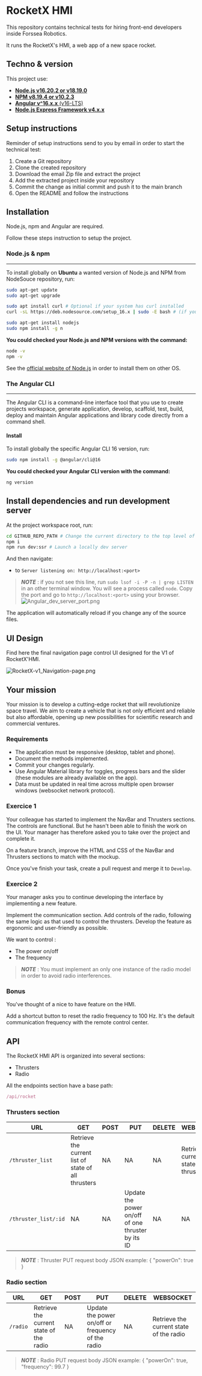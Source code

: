 # RocketX HMI

This repository contains technical tests for hiring front-end developers inside Forssea Robotics.

It runs the RocketX's HMI, a web app of a new space rocket.

## Techno & version

This project use:

- [**Node.js v16.20.2 or v18.19.0**](https://nodejs.org/en/about/previous-releases)
- [**NPM v8.19.4 or v10.2.3**](https://nodejs.org/en/about/previous-releases)
- [**Angular v^16.x.x** (v16-LTS)](https://angular.io/guide/releases#actively-supported-versions)
- [**Node.js Express Framework v4.x.x**](https://expressjs.com/en/4x/api.html)

## Setup instructions

Reminder of setup instructions send to you by email in order to start the technical test:

1. Create a Git repository
2. Clone the created repository
3. Download the email Zip file and extract the project
4. Add the extracted project inside your repository
5. Commit the change as initial commit and push it to the main branch
6. Open the README and follow the instructions

## Installation

Node.js, npm and Angular are required.

Follow these steps instruction to setup the project.

### Node.js & npm

---

To install globally on **Ubuntu** a wanted version of Node.js and NPM from NodeSouce repository, run:

```bash
sudo apt-get update
sudo apt-get upgrade

sudo apt install curl # Optional if your system has curl installed
curl -sL https://deb.nodesource.com/setup_16.x | sudo -E bash # (if you want to install another version, you can replace 16.x with your wanted version. Example: 18.x)

sudo apt-get install nodejs
sudo npm install -g n
```

**You could checked your Node.js and NPM versions with the command:**

```bash
node -v
npm -v
```

See the [official website of Node.js](https://nodejs.org/en/download/) in order to install them on other OS.

### The Angular CLI

---

The Angular CLI is a command-line interface tool that you use to create projects workspace, generate application, develop, scaffold, test, build, deploy and maintain Angular applications and library code directly from a command shell.

#### **Install**

To install globally the specific Angular CLI 16 version, run:

```bash
sudo npm install -g @angular/cli@16
```

**You could checked your Angular CLI version with the command:**

```bash
ng version
```

## Install dependencies and run development server

At the project workspace root, run:

```bash
cd GITHUB_REPO_PATH # Change the current directory to the top level of the GitHub repo
npm i
npm run dev:ssr # Launch a locally dev server
```

And then navigate:

- to `Server listening on: http://localhost:<port>`

> **_NOTE_** : if you not see this line, run `sudo lsof -i -P -n | grep LISTEN` in an other terminal window. You will see a process called `node`. Copy the port and go to `http://localhost:<port>` using your browser.
![Angular_dev_server_port.png](./src/assets/Angular_dev_server_port.png)

The application will automatically reload if you change any of the source files.

## UI Design

Find here the final navigation page control UI designed for the V1 of RocketX'HMI.

![RocketX-v1_Navigation-page.png](./src/assets/RocketX-v1_Navigation-page.png)

## Your mission

Your mission is to develop a cutting-edge rocket that will revolutionize space travel. We aim to create a vehicle that is not only efficient and reliable but also affordable, opening up new possibilities for scientific research and commercial ventures.

### Requirements

- The application must be responsive (desktop, tablet and phone).
- Document the methods implemented.
- Commit your changes regularly.
- Use Angular Material library for toggles, progress bars and the slider (these modules are already available on the app).
- Data must be updated in real time across multiple open browser windows (websocket network protocol).

### Exercice 1

Your colleague has started to implement the NavBar and Thrusters sections. The controls are functional. But he hasn't been able to finish the work on the UI. Your manager has therefore asked you to take over the project and complete it.

On a feature branch, improve the HTML and CSS of the NavBar and Thrusters sections to match with the mockup.

Once you've finish your task, create a pull request and merge it to `Develop`.

### Exercice 2

Your manager asks you to continue developing the interface by implementing a new feature.

Implement the communication section. Add controls of the radio, following the same logic as that used to control the thrusters. Develop the feature as ergonomic and user-friendly as possible.

We want to control :

- The power on/off
- The frequency

> **_NOTE_** : You must implement an only one instance of the radio model in order to avoid radio interferences.

### Bonus

You've thought of a nice to have feature on the HMI.

Add a shortcut button to reset the radio frequency to 100 Hz. It's the default communication frequency with the remote control center.

## API

The RocketX HMI API is organized into several sections:

- Thrusters
- Radio

All the endpoints section have a base path:

```Javascript
/api/rocket
```

### Thrusters section

| URL                           | GET | POST | PUT | DELETE | WEBSOCKET |
|-------------------------------|-----|------|-----|--------| --------- |
| `/thruster_list`              | Retrieve the current list of state of all thrusters | NA | NA | NA | Retrieve the current list of state of all thrusters |
| `/thruster_list/:id`          | NA | NA | Update the power on/off of one thruster by its ID | NA | NA |

> **_NOTE_** : Thruster PUT request body JSON example: { "powerOn": true }

### Radio section

| URL                           | GET | POST | PUT | DELETE | WEBSOCKET |
|-------------------------------|-----|------|-----|--------| --------- |
| `/radio`                      | Retrieve the current state of the radio | NA | Update the power on/off or frequency of the radio  | NA | Retrieve the current state of the radio |

> **_NOTE_** : Radio PUT request body JSON example: { "powerOn": true, "frequency": 99.7 }
